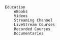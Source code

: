 	Education
		eBooks
		Videos
		Streaming Channel
		LiveStream Courses
		Recorded Courses
		Documentaries
